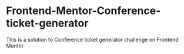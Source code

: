 # Frontend-Mentor-Conference-ticket-generator
This is a solution to Conference ticket generator challenge on Frontend Mentor
